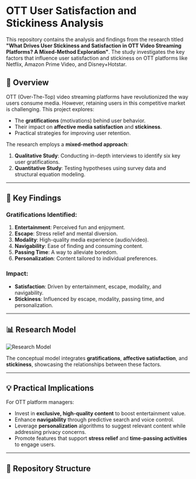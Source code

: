 # OTT User Satisfaction and Stickiness Analysis

This repository contains the analysis and findings from the research titled **"What Drives User Stickiness and Satisfaction in OTT Video Streaming Platforms? A Mixed-Method Exploration"**. The study investigates the key factors that influence user satisfaction and stickiness on OTT platforms like Netflix, Amazon Prime Video, and Disney+Hotstar.

## 📄 Overview

OTT (Over-The-Top) video streaming platforms have revolutionized the way users consume media. However, retaining users in this competitive market is challenging. This project explores:
- The **gratifications** (motivations) behind user behavior.
- Their impact on **affective media satisfaction** and **stickiness**.
- Practical strategies for improving user retention.

The research employs a **mixed-method approach**:
1. **Qualitative Study**: Conducting in-depth interviews to identify six key user gratifications.
2. **Quantitative Study**: Testing hypotheses using survey data and structural equation modeling.

---

## 🚀 Key Findings

### **Gratifications Identified**:
1. **Entertainment**: Perceived fun and enjoyment.
2. **Escape**: Stress relief and mental diversion.
3. **Modality**: High-quality media experience (audio/video).
4. **Navigability**: Ease of finding and consuming content.
5. **Passing Time**: A way to alleviate boredom.
6. **Personalization**: Content tailored to individual preferences.

### **Impact**:
- **Satisfaction**: Driven by entertainment, escape, modality, and navigability.
- **Stickiness**: Influenced by escape, modality, passing time, and personalization.

---

## 📊 Research Model

![Research Model](path/to/model-diagram.png)

The conceptual model integrates **gratifications**, **affective satisfaction**, and **stickiness**, showcasing the relationships between these factors.

---

## 💡 Practical Implications

For OTT platform managers:
- Invest in **exclusive, high-quality content** to boost entertainment value.
- Enhance **navigability** through predictive search and voice control.
- Leverage **personalization** algorithms to suggest relevant content while addressing privacy concerns.
- Promote features that support **stress relief** and **time-passing activities** to engage users.

---

## 📂 Repository Structure

